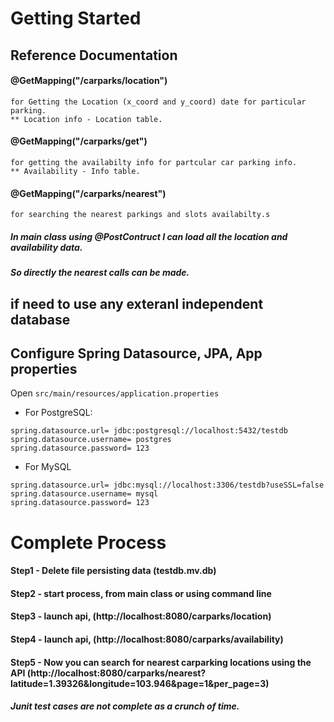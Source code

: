 # Getting Started

## Reference Documentation

#### @GetMapping("/carparks/location")
    for Getting the Location (x_coord and y_coord) date for particular parking.
    ** Location info - Location table.

#### @GetMapping("/carparks/get")
    for getting the availabilty info for partcular car parking info.
    ** Availability - Info table.

#### @GetMapping("/carparks/nearest")
    for searching the nearest parkings and slots availabilty.s

##### In main class using @PostContruct I can load all the location and availability data.
##### So directly the nearest calls can be made.


## if need to use any exteranl independent database 
## Configure Spring Datasource, JPA, App properties
Open `src/main/resources/application.properties`
- For PostgreSQL:
```
spring.datasource.url= jdbc:postgresql://localhost:5432/testdb
spring.datasource.username= postgres
spring.datasource.password= 123

```
- For MySQL
```
spring.datasource.url= jdbc:mysql://localhost:3306/testdb?useSSL=false
spring.datasource.username= mysql
spring.datasource.password= 123
```

# Complete Process 

#### Step1 - Delete file persisting data (testdb.mv.db)
#### Step2 - start process, from main class or using command line
#### Step3 - launch api, (http://localhost:8080/carparks/location)
#### Step4 - launch api, (http://localhost:8080/carparks/availability)
#### Step5 - Now you can search for nearest carparking locations using the API (http://localhost:8080/carparks/nearest?latitude=1.39326&longitude=103.946&page=1&per_page=3)

##### Junit test cases are not complete as a crunch of time.
